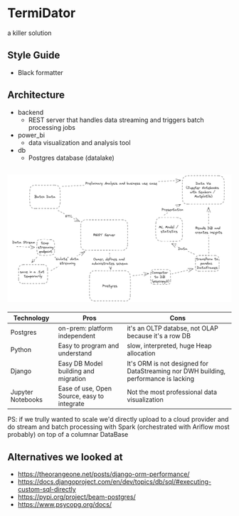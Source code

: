# TermiDator
a killer solution

## Style Guide
- Black formatter

## Architecture
- backend
  - REST server that handles data streaming and triggers batch processing jobs
- power_bi
  - data visualization and analysis tool
- db
  - Postgres database (datalake)

![Architecture](./architecture.png)
---
|Technology|Pros|Cons|
|----------|----|----|
|Postgres|on-prem: platform independent|it's an OLTP databse, not OLAP because it's a row DB|
|Python|Easy to program and understand|slow, interpreted, huge Heap allocation|
|Django|Easy DB Model building and migration|It's ORM is not designed for DataStreaming nor DWH building, performance is lacking|
|Jupyter Notebooks|Ease of use, Open Source, easy to integrate|Not the most professional data visualization|

PS: if we trully wanted to scale we'd directly upload to a cloud provider and do stream and batch processing with Spark (orchestrated with Ariflow most probably) on top of a columnar DataBase

## Alternatives we looked at
- https://theorangeone.net/posts/django-orm-performance/
- https://docs.djangoproject.com/en/dev/topics/db/sql/#executing-custom-sql-directly
- https://pypi.org/project/beam-postgres/
- https://www.psycopg.org/docs/

